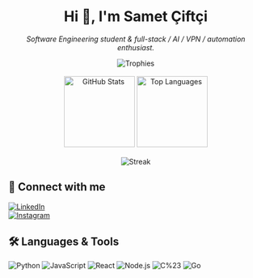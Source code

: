 <h1 align="center">Hi 👋, I'm Samet Çiftçi</h1>
<p align="center">
  <em>Software Engineering student & full-stack / AI / VPN / automation enthusiast.</em>
</p>

<div align="center">
  <!-- Trophy benzeri kartlar -->
  <img src="https://github-profile-trophy.vercel.app/?username=SAME1T&theme=dark&margin-w=10&margin-h=10" alt="Trophies" />
  <br/><br/>
  <!-- Stats kartları -->
  <img height="140" src="https://github-readme-stats.vercel.app/api?username=SAME1T&show_icons=true&theme=dark&count_private=true&include_all_commits=true" alt="GitHub Stats" />
  <img height="140" src="https://github-readme-stats.vercel.app/api/top-langs/?username=SAME1T&layout=compact&theme=dark" alt="Top Languages" />
  <br/><br/>
  <img src="https://github-readme-streak-stats.herokuapp.com/?user=SAME1T&theme=dark&date_format=M%20j%5B%2C%20Y%5D" alt="Streak" />
</div>

## 🚀 Connect with me  
[![LinkedIn](https://img.shields.io/badge/-LinkedIn-0A66C2?style=for-the-badge&logo=linkedin&logoColor=white)](https://www.linkedin.com/in/samet-ciftci/)  
[![Instagram](https://img.shields.io/badge/-Instagram-E4405F?style=for-the-badge&logo=instagram&logoColor=white)](https://www.instagram.com/)

## 🛠 Languages & Tools
<p>
  <img alt="Python" src="https://img.shields.io/badge/Python-3776AB?style=for-the-badge&logo=python&logoColor=white" />
  <img alt="JavaScript" src="https://img.shields.io/badge/JavaScript-F7DF1E?style=for-the-badge&logo=javascript&logoColor=black" />
  <img alt="React" src="https://img.shields.io/badge/React-61DAFB?style=for-the-badge&logo=react&logoColor=black" />
  <img alt="Node.js" src="https://img.shields.io/badge/Node.js-43853D?style=for-the-badge&logo=node.js&logoColor=white" />
  <img alt="C%23" src="https://img.shields.io/badge/C%23-239120?style=for-the-badge&logo=c-sharp&logoColor=white" />
  <img alt="Go" src="https://img.shields.io/badge/Go-00ADD8?style=for-the-badge&logo=go&logoColor=white" />
</p>
